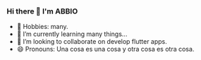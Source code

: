 ### Hi there 👋 I'm ABBIO

- 🔭 Hobbies:  many.
- 🌱 I’m currently learning many things...
- 👯 I’m looking to collaborate on develop flutter apps.
- 😄 Pronouns: Una cosa es una cosa y otra cosa es otra cosa.

<!--
**martuzzo/martuzzo** is a ✨ _special_ ✨ repository because its `README.md` (this file) appears on your GitHub profile.

Here are some ideas to get you started:

- 🔭 Hobbies:  many
- 🌱 I’m currently learning many things...
- 👯 I’m looking to collaborate on develop flutter apps.
- 😄 Pronouns: Una cosa es una cosa y otra cosa es otra cosa.
-->
